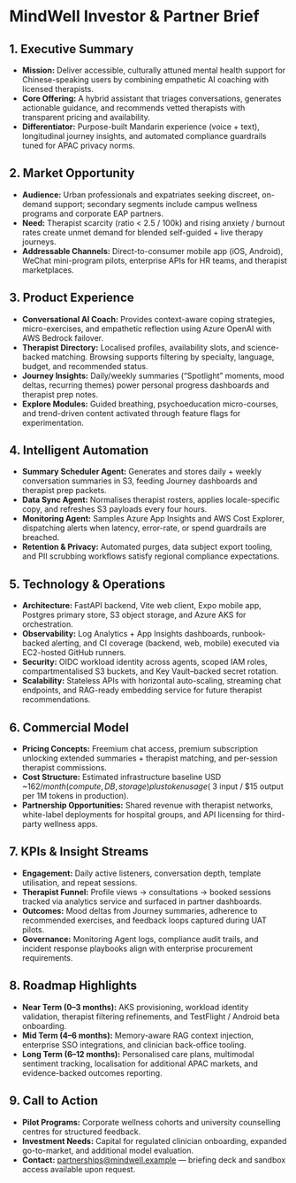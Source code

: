 # MindWell Investor & Partner Brief

## 1. Executive Summary
- **Mission:** Deliver accessible, culturally attuned mental health support for Chinese-speaking users by combining empathetic AI coaching with licensed therapists.
- **Core Offering:** A hybrid assistant that triages conversations, generates actionable guidance, and recommends vetted therapists with transparent pricing and availability.
- **Differentiator:** Purpose-built Mandarin experience (voice + text), longitudinal journey insights, and automated compliance guardrails tuned for APAC privacy norms.

## 2. Market Opportunity
- **Audience:** Urban professionals and expatriates seeking discreet, on-demand support; secondary segments include campus wellness programs and corporate EAP partners.
- **Need:** Therapist scarcity (ratio < 2.5 / 100k) and rising anxiety / burnout rates create unmet demand for blended self-guided + live therapy journeys.
- **Addressable Channels:** Direct-to-consumer mobile app (iOS, Android), WeChat mini-program pilots, enterprise APIs for HR teams, and therapist marketplaces.

## 3. Product Experience
- **Conversational AI Coach:** Provides context-aware coping strategies, micro-exercises, and empathetic reflection using Azure OpenAI with AWS Bedrock failover.
- **Therapist Directory:** Localised profiles, availability slots, and science-backed matching. Browsing supports filtering by specialty, language, budget, and recommended status.
- **Journey Insights:** Daily/weekly summaries (“Spotlight” moments, mood deltas, recurring themes) power personal progress dashboards and therapist prep notes.
- **Explore Modules:** Guided breathing, psychoeducation micro-courses, and trend-driven content activated through feature flags for experimentation.

## 4. Intelligent Automation
- **Summary Scheduler Agent:** Generates and stores daily + weekly conversation summaries in S3, feeding Journey dashboards and therapist prep packets.
- **Data Sync Agent:** Normalises therapist rosters, applies locale-specific copy, and refreshes S3 payloads every four hours.
- **Monitoring Agent:** Samples Azure App Insights and AWS Cost Explorer, dispatching alerts when latency, error-rate, or spend guardrails are breached.
- **Retention & Privacy:** Automated purges, data subject export tooling, and PII scrubbing workflows satisfy regional compliance expectations.

## 5. Technology & Operations
- **Architecture:** FastAPI backend, Vite web client, Expo mobile app, Postgres primary store, S3 object storage, and Azure AKS for orchestration.
- **Observability:** Log Analytics + App Insights dashboards, runbook-backed alerting, and CI coverage (backend, web, mobile) executed via EC2-hosted GitHub runners.
- **Security:** OIDC workload identity across agents, scoped IAM roles, compartmentalised S3 buckets, and Key Vault–backed secret rotation.
- **Scalability:** Stateless APIs with horizontal auto-scaling, streaming chat endpoints, and RAG-ready embedding service for future therapist recommendations.

## 6. Commercial Model
- **Pricing Concepts:** Freemium chat access, premium subscription unlocking extended summaries + therapist matching, and per-session therapist commissions.
- **Cost Structure:** Estimated infrastructure baseline USD ~$162/month (compute, DB, storage) plus token usage (~$3 input / $15 output per 1M tokens in production).
- **Partnership Opportunities:** Shared revenue with therapist networks, white-label deployments for hospital groups, and API licensing for third-party wellness apps.

## 7. KPIs & Insight Streams
- **Engagement:** Daily active listeners, conversation depth, template utilisation, and repeat sessions.
- **Therapist Funnel:** Profile views → consultations → booked sessions tracked via analytics service and surfaced in partner dashboards.
- **Outcomes:** Mood deltas from Journey summaries, adherence to recommended exercises, and feedback loops captured during UAT pilots.
- **Governance:** Monitoring Agent logs, compliance audit trails, and incident response playbooks align with enterprise procurement requirements.

## 8. Roadmap Highlights
- **Near Term (0–3 months):** AKS provisioning, workload identity validation, therapist filtering refinements, and TestFlight / Android beta onboarding.
- **Mid Term (4–6 months):** Memory-aware RAG context injection, enterprise SSO integrations, and clinician back-office tooling.
- **Long Term (6–12 months):** Personalised care plans, multimodal sentiment tracking, localisation for additional APAC markets, and evidence-backed outcomes reporting.

## 9. Call to Action
- **Pilot Programs:** Corporate wellness cohorts and university counselling centres for structured feedback.
- **Investment Needs:** Capital for regulated clinician onboarding, expanded go-to-market, and additional model evaluation.
- **Contact:** partnerships@mindwell.example — briefing deck and sandbox access available upon request.

